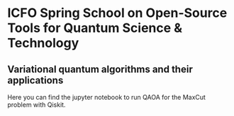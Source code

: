 # ICFO Spring School on Open-Source Tools for Quantum Science & Technology

 ## Variational quantum algorithms and their applications

 Here you can find the jupyter notebook to run QAOA for the MaxCut problem with Qiskit.
